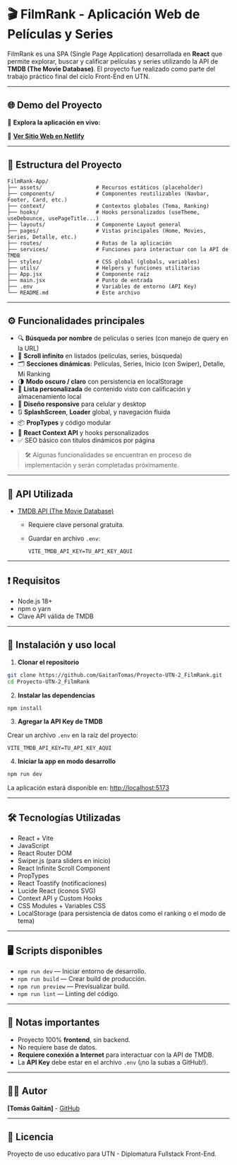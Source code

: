 # 🎬 **FilmRank** - Aplicación Web de Películas y Series

FilmRank es una SPA (Single Page Application) desarrollada en **React** que permite explorar, buscar y calificar películas y series utilizando la API de **TMDB (The Movie Database)**. El proyecto fue realizado como parte del trabajo práctico final del ciclo Front-End en UTN.

---

## 🌐 **Demo del Proyecto**
👀 **Explora la aplicación en vivo:**

🔗 [**Ver Sitio Web en Netlify**](https://film-rank.netlify.app/)

---

## 📁 **Estructura del Proyecto**
```
FilmRank-App/
├── assets/                 # Recursos estáticos (placeholder)
├── components/             # Componentes reutilizables (Navbar, Footer, Card, etc.)
├── context/                # Contextos globales (Tema, Ranking)
├── hooks/                  # Hooks personalizados (useTheme, useDebounce, usePageTitle...)
├── layouts/                # Componente Layout general
├── pages/                  # Vistas principales (Home, Movies, Series, Detalle, etc.)
├── routes/                 # Rutas de la aplicación
├── services/               # Funciones para interactuar con la API de TMDB
├── styles/                 # CSS global (globals, variables)
├── utils/                  # Helpers y funciones utilitarias
├── App.jsx                 # Componente raíz
├── main.jsx                # Punto de entrada
├── .env                    # Variables de entorno (API Key)
└── README.md               # Este archivo
```

---

## ⚙️ **Funcionalidades principales**

- 🔍 **Búsqueda por nombre** de películas o series (con manejo de query en la URL)
- 📃 **Scroll infinito** en listados (películas, series, búsqueda)
- 🗂️ **Secciones dinámicas**: Películas, Series, Inicio (con Swiper), Detalle, Mi Ranking
- 🌗 **Modo oscuro / claro** con persistencia en localStorage
- 💾 **Lista personalizada** de contenido visto con calificación y almacenamiento local
- 📱 **Diseño responsive** para celular y desktop
- 🔃 **SplashScreen**, **Loader** global, y navegación fluida
- 📦 **PropTypes** y código modular
- 🧠 **React Context API** y hooks personalizados
- ✅ SEO básico con títulos dinámicos por página

> 🛠️ Algunas funcionalidades se encuentran en proceso de implementación y serán completadas próximamente.

---

## 🔑 **API Utilizada**

- [TMDB API (The Movie Database)](https://www.themoviedb.org/documentation/api)
  - Requiere clave personal gratuita.
  - Guardar en archivo `.env`:

    ```env
    VITE_TMDB_API_KEY=TU_API_KEY_AQUI
    ```

---

## ❗ **Requisitos**

- Node.js 18+
- npm o yarn
- Clave API válida de TMDB

---

## 🔧 **Instalación y uso local**

1. **Clonar el repositorio**

```bash
git clone https://github.com/GaitanTomas/Proyecto-UTN-2_FilmRank.git
cd Proyecto-UTN-2_FilmRank
```

2. **Instalar las dependencias**

```bash
npm install
```

3. **Agregar la API Key de TMDB**

Crear un archivo `.env` en la raíz del proyecto:

```env
VITE_TMDB_API_KEY=TU_API_KEY_AQUI
```

4. **Iniciar la app en modo desarrollo**

```bash
npm run dev
```

La aplicación estará disponible en: [http://localhost:5173](http://localhost:5173)

---

## 🛠️ **Tecnologías Utilizadas**

- React + Vite
- JavaScript
- React Router DOM
- Swiper.js (para sliders en inicio)
- React Infinite Scroll Component
- PropTypes
- React Toastify (notificaciones)
- Lucide React (íconos SVG)
- Context API y Custom Hooks
- CSS Modules + Variables CSS
- LocalStorage (para persistencia de datos como el ranking o el modo de tema)

---

## 🖥️ **Scripts disponibles**

- `npm run dev` — Iniciar entorno de desarrollo.
- `npm run build` — Crear build de producción.
- `npm run preview` — Previsualizar build.
- `npm run lint` — Linting del código.

---

## 📝 **Notas importantes**

- Proyecto 100% **frontend**, sin backend.
- No requiere base de datos.
- **Requiere conexión a Internet** para interactuar con la API de TMDB.
- La **API Key** debe estar en el archivo `.env` (¡no la subas a GitHub!).

---

## 🙋‍♂️ Autor

**[Tomás Gaitán]** - [GitHub](https://github.com/GaitanTomas)

---

## 📄 Licencia

Proyecto de uso educativo para UTN - Diplomatura Fullstack Front-End.